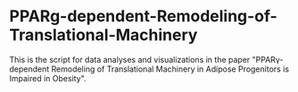 # PPARg-dependent-Remodeling-of-Translational-Machinery

This is the script for data analyses and visualizations in the paper "PPARγ-dependent Remodeling of Translational Machinery in Adipose Progenitors is Impaired in Obesity".
